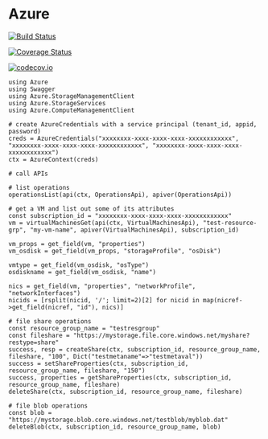 # Azure

[![Build Status](https://travis-ci.org/tanmaykm/Azure.jl.svg?branch=master)](https://travis-ci.org/tanmaykm/Azure.jl)

[![Coverage Status](https://coveralls.io/repos/tanmaykm/Azure.jl/badge.svg?branch=master&service=github)](https://coveralls.io/github/tanmaykm/Azure.jl?branch=master)

[![codecov.io](http://codecov.io/github/tanmaykm/Azure.jl/coverage.svg?branch=master)](http://codecov.io/github/tanmaykm/Azure.jl?branch=master)

```
using Azure
using Swagger
using Azure.StorageManagementClient
using Azure.StorageServices
using Azure.ComputeManagementClient

# create AzureCredentials with a service principal (tenant_id, appid, password)
creds = AzureCredentials("xxxxxxxx-xxxx-xxxx-xxxx-xxxxxxxxxxxx", "xxxxxxxx-xxxx-xxxx-xxxx-xxxxxxxxxxxx", "xxxxxxxx-xxxx-xxxx-xxxx-xxxxxxxxxxxx")
ctx = AzureContext(creds)

# call APIs

# list operations
operationsList(api(ctx, OperationsApi), apiver(OperationsApi))

# get a VM and list out some of its attributes
const subscription_id = "xxxxxxxx-xxxx-xxxx-xxxx-xxxxxxxxxxxx"
vm = virtualMachinesGet(api(ctx, VirtualMachinesApi), "test-resource-grp", "my-vm-name", apiver(VirtualMachinesApi), subscription_id)

vm_props = get_field(vm, "properties")
vm_osdisk = get_field(vm_props, "storageProfile", "osDisk") 

vmtype = get_field(vm_osdisk, "osType")
osdiskname = get_field(vm_osdisk, "name")

nics = get_field(vm, "properties", "networkProfile", "networkInterfaces")
nicids = [rsplit(nicid, '/'; limit=2)[2] for nicid in map(nicref->get_field(nicref, "id"), nics)]

# file share operations
const resource_group_name = "testresgroup"
const fileshare = "https://mystorage.file.core.windows.net/myshare?restype=share"
success, resp = createShare(ctx, subscription_id, resource_group_name, fileshare, "100", Dict("testmetaname"=>"testmetaval"))
success = setShareProperties(ctx, subscription_id, resource_group_name, fileshare, "150")
success, properties = getShareProperties(ctx, subscription_id, resource_group_name, fileshare)
deleteShare(ctx, subscription_id, resource_group_name, fileshare)

# file blob operations
const blob = "https://mystorage.blob.core.windows.net/testblob/myblob.dat"
deleteBlob(ctx, subscription_id, resource_group_name, blob)
```
